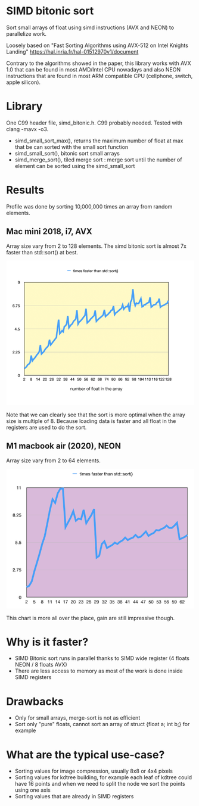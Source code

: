 # SIMD bitonic sort

Sort small arrays of float using simd instructions (AVX and NEON) to parallelize work.

Loosely based on "Fast Sorting Algorithms using AVX-512 on Intel Knights Landing" https://hal.inria.fr/hal-01512970v1/document

Contrary to the algorithms showed in the paper, this library works with AVX 1.0 that can be found in most AMD/Intel CPU nowadays and also NEON instructions that are found in most ARM compatible CPU (cellphone, switch, apple silicon).

# Library
One C99 header file, simd_bitonic.h. C99 probably needed. Tested with clang -mavx -o3.

* simd_small_sort_max(), returns the maximum number of float at max that be can sorted with the small sort function
* simd_small_sort(), bitonic sort small arrays
* simd_merge_sort(), tiled merge sort : merge sort until the number of element can be sorted using the simd_small_sort

# Results

Profile was done by sorting 10,000,000 times an array from random elements. 

## Mac mini 2018, i7, AVX
Array size vary from 2 to 128 elements. The simd bitonic sort is almost 7x faster than std::sort() at best.

![AVX chart](/images/AVX_chart.png)

Note that we can clearly see that the sort is more optimal when the array size is multiple of 8. Because loading data is faster and all float in the registers are used to do the sort.

## M1 macbook air (2020), NEON
Array size vary from 2 to 64 elements.

![Neon chart](/images/NEON_chart.png)

This chart is more all over the place, gain are still impressive though.

# Why is it faster?
* SIMD Bitonic sort runs in parallel thanks to SIMD wide register (4 floats NEON / 8 floats AVX)
* There are less access to memory as most of the work is done inside SIMD registers

# Drawbacks
* Only for small arrays, merge-sort is not as efficient
* Sort only "pure" floats, cannot sort an array of struct {float a; int b;}  for example

# What are the typical use-case?
* Sorting values for image compression, usually 8x8 or 4x4 pixels
* Sorting values for kdtree building, for example each leaf of kdtree could have 16 points and when we need to split the node we sort the points using one axis
* Sorting values that are already in SIMD registers
